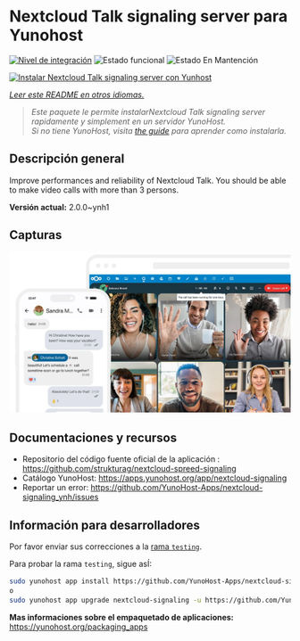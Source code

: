 <!--
Este archivo README esta generado automaticamente<https://github.com/YunoHost/apps/tree/master/tools/readme_generator>
No se debe editar a mano.
-->

# Nextcloud Talk signaling server para Yunohost

[![Nivel de integración](https://dash.yunohost.org/integration/nextcloud-signaling.svg)](https://ci-apps.yunohost.org/ci/apps/nextcloud-signaling/) ![Estado funcional](https://ci-apps.yunohost.org/ci/badges/nextcloud-signaling.status.svg) ![Estado En Mantención](https://ci-apps.yunohost.org/ci/badges/nextcloud-signaling.maintain.svg)

[![Instalar Nextcloud Talk signaling server con Yunhost](https://install-app.yunohost.org/install-with-yunohost.svg)](https://install-app.yunohost.org/?app=nextcloud-signaling)

*[Leer este README en otros idiomas.](./ALL_README.md)*

> *Este paquete le permite instalarNextcloud Talk signaling server rapidamente y simplement en un servidor YunoHost.*  
> *Si no tiene YunoHost, visita [the guide](https://yunohost.org/install) para aprender como instalarla.*

## Descripción general

Improve performances and reliability of Nextcloud Talk. You should be able to make video calls with more than 3 persons.


**Versión actual:** 2.0.0~ynh1

## Capturas

![Captura de Nextcloud Talk signaling server](./doc/screenshots/nextcloud-hub7-talk-preview.webp)

## Documentaciones y recursos

- Repositorio del código fuente oficial de la aplicación : <https://github.com/strukturag/nextcloud-spreed-signaling>
- Catálogo YunoHost: <https://apps.yunohost.org/app/nextcloud-signaling>
- Reportar un error: <https://github.com/YunoHost-Apps/nextcloud-signaling_ynh/issues>

## Información para desarrolladores

Por favor enviar sus correcciones a la [rama `testing`](https://github.com/YunoHost-Apps/nextcloud-signaling_ynh/tree/testing).

Para probar la rama `testing`, sigue asÍ:

```bash
sudo yunohost app install https://github.com/YunoHost-Apps/nextcloud-signaling_ynh/tree/testing --debug
o
sudo yunohost app upgrade nextcloud-signaling -u https://github.com/YunoHost-Apps/nextcloud-signaling_ynh/tree/testing --debug
```

**Mas informaciones sobre el empaquetado de aplicaciones:** <https://yunohost.org/packaging_apps>
